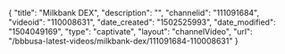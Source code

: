 {
    "title": "Milkbank DEX",
    "description": "",
    "channelid": "111091684",
    "videoid": "110008631",
    "date_created": "1502525993",
    "date_modified": "1504049169",
    "type": "captivate",
    "layout": "channelVideo",
    "url": "\/bbbusa-latest-videos\/milkbank-dex\/111091684-110008631"
}